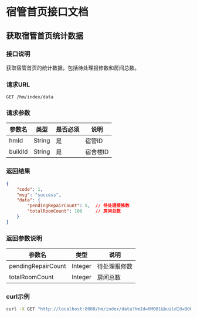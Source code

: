 # 宿管首页接口文档

## 获取宿管首页统计数据

### 接口说明
获取宿管首页的统计数据，包括待处理报修数和房间总数。

### 请求URL
```
GET /hm/index/data
```

### 请求参数
| 参数名 | 类型 | 是否必须 | 说明 |
|--------|------|----------|------|
| hmId | String | 是 | 宿管ID |
| buildId | String | 是 | 宿舍楼ID |

### 返回结果
```json
{
    "code": 1,
    "msg": "success",
    "data": {
        "pendingRepairCount": 5,  // 待处理报修数
        "totalRoomCount": 100     // 房间总数
    }
}
```

### 返回参数说明
| 参数名 | 类型 | 说明 |
|--------|------|------|
| pendingRepairCount | Integer | 待处理报修数 |
| totalRoomCount | Integer | 房间总数 |

### curl示例
```bash
curl -X GET "http://localhost:8080/hm/index/data?hmId=HM001&buildId=B001"
```